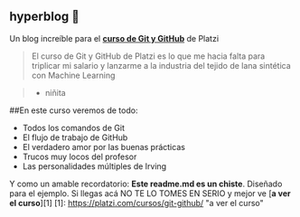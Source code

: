 ## hyperblog  💚 
Un blog increíble para el [**curso de Git y GitHub**](https://platzi.com/cursos/git-github/ "curso de Git y GitHub") de Platzi
>El curso de Git y GitHub de Platzi es lo que me hacia falta para triplicar mi salario y lanzarme a la industria del tejido de lana sintética con Machine Learning

> - niñita

##En este curso veremos de todo:
* Todos los comandos de Git
* El flujo de trabajo de GitHub
* El verdadero amor por las buenas prácticas
* Trucos muy locos del profesor
* Las personalidades múltiples de Irving

Y como un amable recordatorio: **Este readme.md es un chiste**. Diseñado para el ejemplo. Si llegas acá NO TE LO TOMES EN SERIO y mejor ve [**a ver el curso**][1]
[1]: https://platzi.com/cursos/git-github/ "a ver el curso"